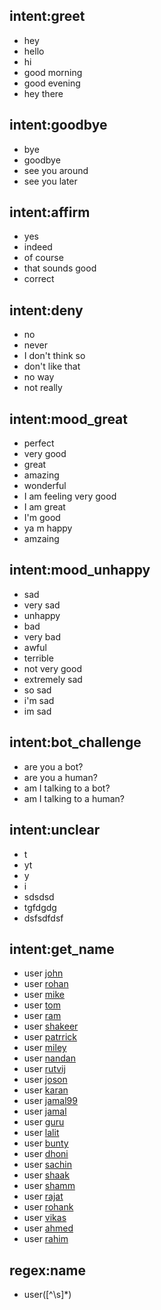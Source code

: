 ## intent:greet
- hey
- hello
- hi
- good morning
- good evening
- hey there

## intent:goodbye
- bye
- goodbye
- see you around
- see you later

## intent:affirm
- yes
- indeed
- of course
- that sounds good
- correct

## intent:deny
- no
- never
- I don't think so
- don't like that
- no way
- not really

## intent:mood_great
- perfect
- very good
- great
- amazing
- wonderful
- I am feeling very good
- I am great
- I'm good
- ya m happy
- amzaing

## intent:mood_unhappy
- sad
- very sad
- unhappy
- bad
- very bad
- awful
- terrible
- not very good
- extremely sad
- so sad
- i'm sad
- im sad

## intent:bot_challenge
- are you a bot?
- are you a human?
- am I talking to a bot?
- am I talking to a human?

## intent:unclear
- t
- yt
- y
- i
- sdsdsd
- tgfdgdg
- dsfsdfdsf

## intent:get_name
- user [john](name)
- user [rohan](name)
- user [mike](name)
- user [tom](name)
- user [ram](name)
- user [shakeer](name)
- user [patrrick](name)
- user [miley](name)
- user [nandan](name)
- user [rutvij](name)
- user [joson](name)
- user [karan](name)
- user [jamal99](name)
- user [jamal](name)
- user [guru](name)
- user [lalit](name)
- user [bunty](name)
- user [dhoni](name)
- user [sachin](name)
- user [shaak](name)
- user [shamm](name)
- user [rajat](name)
- user [rohank](name)
- user [vikas](name)
- user [ahmed](name)
- user [rahim](name)

## regex:name
- user([^\\s]*)
